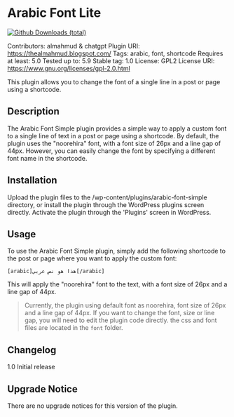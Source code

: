 Arabic Font Lite
==================

[![Github Downloads (total)](https://img.shields.io/github/downloads/almahmudbd/arabic-font-plugin/total?color=blue&style=for-the-badge)](https://github.com/almahmudbd/arabic-font-plugin/releases)

Contributors: almahmud & chatgpt
Plugin URI: https://thealmahmud.blogspot.com/
Tags: arabic, font, shortcode
Requires at least: 5.0
Tested up to: 5.9
Stable tag: 1.0
License: GPL2
License URI: https://www.gnu.org/licenses/gpl-2.0.html

This plugin allows you to change the font of a single line in a post or page using a shortcode.

Description
-----

The Arabic Font Simple plugin provides a simple way to apply a custom font to a single line of text in a post or page using a shortcode. By default, the plugin uses the "noorehira" font, with a font size of 26px and a line gap of 44px. However, you can easily change the font by specifying a different font name in the shortcode.

Installation
-----

Upload the plugin files to the /wp-content/plugins/arabic-font-simple directory, or install the plugin through the WordPress plugins screen directly.
Activate the plugin through the 'Plugins' screen in WordPress.

Usage
-----

To use the Arabic Font Simple plugin, simply add the following shortcode to the post or page where you want to apply the custom font:

`[arabic]هذا هو نص عربي[/arabic]`

This will apply the "noorehira" font to the text, with a font size of 26px and a line gap of 44px. 


> Currently, the plugin using default font as noorehira, font size of 26px and a line gap of 44px. If you want to change the font, size or line gap, you will need to edit the plugin code directly. the css and font files are located in the `font` folder.


Changelog
-----

1.0
Initial release

Upgrade Notice
-----

There are no upgrade notices for this version of the plugin.
